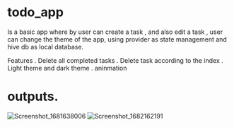 # todo_app
 Is a basic app where by user can create a task , and also edit a task , user can change the theme of the app, using provider as state management and hive db as local database. 
 
 Features
 . Delete all completed tasks
 . Delete task according to the index
 . Light theme and dark theme
 . aninmation

# outputs.

![Screenshot_1681638006](https://user-images.githubusercontent.com/103682112/233781062-82bee64e-ed3e-41f7-aa08-9a3b8de9d02f.png)   ![Screenshot_1682162191](https://user-images.githubusercontent.com/103682112/233781073-e23d0d5a-fc2c-4fa0-8e97-a504575af44d.png)  


